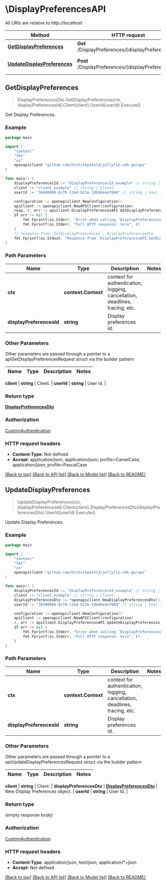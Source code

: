 # \DisplayPreferencesAPI

All URIs are relative to *http://localhost*

Method | HTTP request | Description
------------- | ------------- | -------------
[**GetDisplayPreferences**](DisplayPreferencesAPI.md#GetDisplayPreferences) | **Get** /DisplayPreferences/{displayPreferencesId} | Get Display Preferences.
[**UpdateDisplayPreferences**](DisplayPreferencesAPI.md#UpdateDisplayPreferences) | **Post** /DisplayPreferences/{displayPreferencesId} | Update Display Preferences.



## GetDisplayPreferences

> DisplayPreferencesDto GetDisplayPreferences(ctx, displayPreferencesId).Client(client).UserId(userId).Execute()

Get Display Preferences.

### Example

```go
package main

import (
	"context"
	"fmt"
	"os"
	openapiclient "github.com/hritvikpatel4/jellyfin-sdk-go/api"
)

func main() {
	displayPreferencesId := "displayPreferencesId_example" // string | Display preferences id.
	client := "client_example" // string | Client.
	userId := "38400000-8cf0-11bd-b23e-10b96e4ef00d" // string | User id. (optional)

	configuration := openapiclient.NewConfiguration()
	apiClient := openapiclient.NewAPIClient(configuration)
	resp, r, err := apiClient.DisplayPreferencesAPI.GetDisplayPreferences(context.Background(), displayPreferencesId).Client(client).UserId(userId).Execute()
	if err != nil {
		fmt.Fprintf(os.Stderr, "Error when calling `DisplayPreferencesAPI.GetDisplayPreferences``: %v\n", err)
		fmt.Fprintf(os.Stderr, "Full HTTP response: %v\n", r)
	}
	// response from `GetDisplayPreferences`: DisplayPreferencesDto
	fmt.Fprintf(os.Stdout, "Response from `DisplayPreferencesAPI.GetDisplayPreferences`: %v\n", resp)
}
```

### Path Parameters


Name | Type | Description  | Notes
------------- | ------------- | ------------- | -------------
**ctx** | **context.Context** | context for authentication, logging, cancellation, deadlines, tracing, etc.
**displayPreferencesId** | **string** | Display preferences id. | 

### Other Parameters

Other parameters are passed through a pointer to a apiGetDisplayPreferencesRequest struct via the builder pattern


Name | Type | Description  | Notes
------------- | ------------- | ------------- | -------------

 **client** | **string** | Client. | 
 **userId** | **string** | User id. | 

### Return type

[**DisplayPreferencesDto**](DisplayPreferencesDto.md)

### Authorization

[CustomAuthentication](../README.md#CustomAuthentication)

### HTTP request headers

- **Content-Type**: Not defined
- **Accept**: application/json, application/json; profile=CamelCase, application/json; profile=PascalCase

[[Back to top]](#) [[Back to API list]](../README.md#documentation-for-api-endpoints)
[[Back to Model list]](../README.md#documentation-for-models)
[[Back to README]](../README.md)


## UpdateDisplayPreferences

> UpdateDisplayPreferences(ctx, displayPreferencesId).Client(client).DisplayPreferencesDto(displayPreferencesDto).UserId(userId).Execute()

Update Display Preferences.

### Example

```go
package main

import (
	"context"
	"fmt"
	"os"
	openapiclient "github.com/hritvikpatel4/jellyfin-sdk-go/api"
)

func main() {
	displayPreferencesId := "displayPreferencesId_example" // string | Display preferences id.
	client := "client_example" // string | Client.
	displayPreferencesDto := *openapiclient.NewDisplayPreferencesDto() // DisplayPreferencesDto | New Display Preferences object.
	userId := "38400000-8cf0-11bd-b23e-10b96e4ef00d" // string | User Id. (optional)

	configuration := openapiclient.NewConfiguration()
	apiClient := openapiclient.NewAPIClient(configuration)
	r, err := apiClient.DisplayPreferencesAPI.UpdateDisplayPreferences(context.Background(), displayPreferencesId).Client(client).DisplayPreferencesDto(displayPreferencesDto).UserId(userId).Execute()
	if err != nil {
		fmt.Fprintf(os.Stderr, "Error when calling `DisplayPreferencesAPI.UpdateDisplayPreferences``: %v\n", err)
		fmt.Fprintf(os.Stderr, "Full HTTP response: %v\n", r)
	}
}
```

### Path Parameters


Name | Type | Description  | Notes
------------- | ------------- | ------------- | -------------
**ctx** | **context.Context** | context for authentication, logging, cancellation, deadlines, tracing, etc.
**displayPreferencesId** | **string** | Display preferences id. | 

### Other Parameters

Other parameters are passed through a pointer to a apiUpdateDisplayPreferencesRequest struct via the builder pattern


Name | Type | Description  | Notes
------------- | ------------- | ------------- | -------------

 **client** | **string** | Client. | 
 **displayPreferencesDto** | [**DisplayPreferencesDto**](DisplayPreferencesDto.md) | New Display Preferences object. | 
 **userId** | **string** | User Id. | 

### Return type

 (empty response body)

### Authorization

[CustomAuthentication](../README.md#CustomAuthentication)

### HTTP request headers

- **Content-Type**: application/json, text/json, application/*+json
- **Accept**: Not defined

[[Back to top]](#) [[Back to API list]](../README.md#documentation-for-api-endpoints)
[[Back to Model list]](../README.md#documentation-for-models)
[[Back to README]](../README.md)

